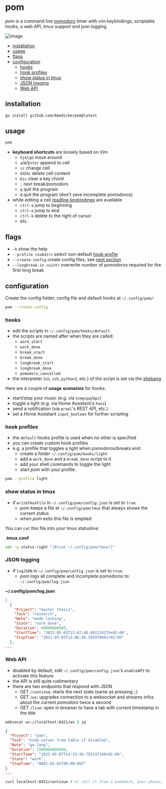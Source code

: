 # pom

*pom* is a command line [pomodoro](https://en.wikipedia.org/wiki/Pomodoro_Technique)
timer with vim keybindings, scriptable hooks, a web API, tmux support and json logging.

![image](https://user-images.githubusercontent.com/173962/166680550-d70ed16a-bc93-414e-bf04-ad42abcf9f96.png)

<!-- vim-markdown-toc GFM -->

* [installation](#installation)
* [usage](#usage)
* [flags](#flags)
* [configuration](#configuration)
  * [hooks](#hooks)
  * [hook profiles](#hook-profiles)
  * [show status in tmux](#show-status-in-tmux)
  * [JSON logging](#json-logging)
  * [Web API](#web-api)

<!-- vim-markdown-toc -->

## installation

```sh
go install github.com/bmedicke/pom@latest
```

## usage

```sh
pom
```

* **keyboard shortcuts** are loosely based on Vim
  * `hjklgG` move around
  * `a`/`A`/`Enter` append to cell
  * `cc` change cell
  * `dd`/`dc` delete cell content
  * `Esc` clear a key chord
  * `;` next break/pomodoro
  * `q` quit the program
  * `Q` quit the program (don't save incomplete pomodoros)
* while editing a cell [readline keybindings](https://en.wikipedia.org/wiki/GNU_Readline) are available
  * `ctrl-a` jump to beginning
  * `ctrl-e` jump to end
  * `ctrl-k` delete to the right of cursor
  * etc.

## flags

* `-h` show the help
* `--profile <subdir>` select non-default [hook profile](#hook-profiles)
* `--create-config` create config files, see [next section](#configuration)
* `--longbreak-in <uint>` overwrite number of pomodoros required for the first long break


## configuration

Create the config folder, config file and default hooks at `~/.config/pom/`:

```sh
pom --create-config
```

### hooks

* edit the scripts in `~/.config/pom/hooks/default`
* the scripts are named after when they are called:
  * `work_start`
  * `work_done`
  * `break_start`
  * `break_done`
  * `longbreak_start`
  * `longbreak_done`
  * `pomodoro_cancelled`
* the interpreter (`sh`, `zsh`, `python3`, etc.) of the script is set via the [shebang](https://en.wikipedia.org/wiki/Shebang_(Unix))

Here are a couple of **usage scenarios** for hooks:

  * start/stop your music (e.g. via `ncmpcpp`/`mpc`)
  * toggle a light (e.g. via Home Assistant's `hass`)
  * send a notification (via `prowl`'s REST API, etc.)
  * set a Home Assistant `input_boolean` for further scripting

### hook profiles

* the `default` hooks profile is used when no other is specified
* you can create custom hook profiles
* e.g. a profile that toggles a light when pomodoros/breaks end:
  * create a folder `~/.config/pom/hooks/light`
  * add a `work_done` and a `break_done` script to it
  * add your shell commands to toggle the light
  * start *pom* with your profile:

```sh
pom --profile light
```

### show status in tmux

* if `writeTmuxFile` in `~/.config/pom/config.json` is set to `true`:
  * *pom* keeps a file at `~/.config/pom/tmux` that always shows the current status
  * when *pom* exits this file is emptied

You can `cat` this file into your tmux statusline:

**.tmux.conf**
```sh
set -g status-right "[#(cat ~/.config/pom/tmux)]"
```

### JSON logging

* if `logJSON` in `~/.config/pom/config.json` is set to `true`:
  * *pom* logs all complete and incomplete pomodoros to: `~/.config/pom/log.json`

**~/.config/pom/log.json**

```json
[
  {
    "Project": "master thesis",
    "Task": "research",
    "Note": "mode locking",
    "State": "work_done",
    "Duration": 60000000000,
    "StartTime": "2022-05-03T13:07:40.091129279+02:00",
    "StopTime": "2022-05-03T13:08:40.285970461+02:00"
  },
...
```

### Web API

* disabled by default, edit `~/.config/pom/config.json`'s `enableAPI` to activate this feature
* the API is still quite rudimentary
* there are two endpoints that respond with JSON
  * GET `/continue`: starts the next state (same as pressing `;`)
  * GET `/ws`: upgrades connection to a websocket and streams infos about the current pomodoro twice a second
  * GET `/live`: open in browser to have a tab with current timestamp in the title

```sh
websocat ws://localhost:8421/ws | jq
```

```json
{
  "Project": "pom",
  "Task": "hide server from table if disabled",
  "Note": "go lang",
  "Duration": 1500000000000,
  "StartTime": "2022-05-07T14:23:36.755337148+02:00",
  "State": "work",
  "StopTime": "0001-01-01T00:00:00Z"
}
...
```

```sh
curl localhost:8421/continue # or call it from a bookmark, your phone, etc.
```
